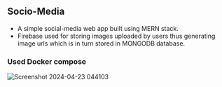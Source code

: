 ## Socio-Media

- A simple social-media web app built using MERN stack.
- Firebase used for storing images uploaded by users thus generating image urls which is in turn stored in MONGODB database.

### Used Docker compose
![Screenshot 2024-04-23 044103](https://github.com/RYAN-REGO/Docker_app/assets/105663938/a25f78fb-3d26-4923-a63c-748dd525df6f)

